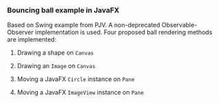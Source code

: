 ### Bouncing ball example in JavaFX

Based on Swing example from PJV. A non-deprecated Observable-Observer implementation is used. Four proposed ball rendering methods are implemented:

1. Drawing a shape on `Canvas`

2. Drawing an `Image` on `Canvas`

3. Moving a JavaFX `Circle` instance on `Pane`

4. Moving a JavaFX `ImageView` instance on `Pane`